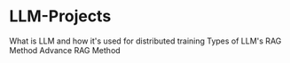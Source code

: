# LLM-Projects
What is LLM and how it's used for distributed training
Types of LLM's
RAG Method
Advance RAG Method
